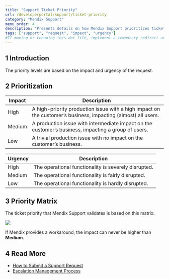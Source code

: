 ```yaml
---
title: "Support Ticket Priority"
url: /developerportal/support/ticket-priority
category: "Mendix Support"
menu_order: 4
description: "Presents details on how Mendix Support prioritizes tickets."
tags: ["support", "request", "impact", "urgency"]
#If moving or renaming this doc file, implement a temporary redirect and let the respective team know they should update the URL in the product. See Mapping to Products for more details.
---
```


## 1 Introduction

The priority levels are based on the impact and urgency of the request.

## 2 Prioritization

| Impact  | Description |
| ------- | ------- |
| High    | A high-priority production issue with a high impact on the customer’s business, impacting (almost) all users. |
| Medium  | A production issue with intermediate impact on the customer’s business, impacting a group of users. |
| Low     | A trivial production issue with no impact on the customer’s business. |

| Urgency | Description |
| ------- | ------- |
| High    | The operational functionality is severely disrupted. |
| Medium  | The operational functionality is fairly disrupted. |
| Low     | The operational functionality is hardly disrupted. |

## 3 Priority Matrix

The ticket priority that Mendix Support validates is based on this matrix:

![](attachments/submit/204371729-pic5.png)

If Mendix provides a workaround, the impact can never be higher than **Medium**.

## 4 Read More

* [How to Submit a Support Request](submit-support-request)
* [Escalation Management Process](escalation-management-process)
